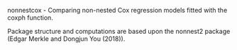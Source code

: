 nonnestcox - Comparing non-nested Cox regression models fitted with the coxph function.

Package structure and computations are based upon the nonnest2 package (Edgar Merkle and Dongjun You (2018)).
